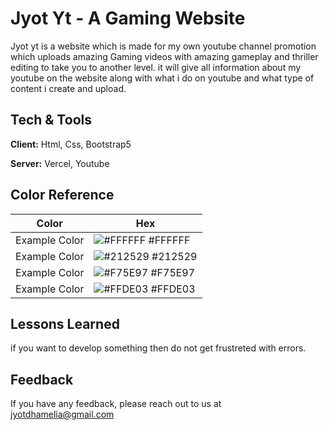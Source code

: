 
# Jyot Yt - A Gaming Website

Jyot yt is a website which is made for my own youtube channel promotion which uploads amazing Gaming videos with amazing gameplay and thriller editing to take you to another level. it will give all information about my youtube on the website along with what i do on youtube and what type of content i create and upload.


## Tech & Tools

**Client:** Html, Css, Bootstrap5

**Server:** Vercel, Youtube

## Color Reference

| Color             | Hex                                                                |
| ----------------- | ------------------------------------------------------------------ |
| Example Color | ![#FFFFFF](https://via.placeholder.com/10/FFFFFF?text=+) #FFFFFF |
| Example Color | ![#212529](https://via.placeholder.com/10/212529?text=+) #212529 |
| Example Color | ![#F75E97](https://via.placeholder.com/10/F75E97?text=+) #F75E97 |
| Example Color | ![#FFDE03](https://via.placeholder.com/10/FFDE03?text=+) #FFDE03 |


## Lessons Learned

if you want to develop something then do not get frustreted with errors.


## Feedback

If you have any feedback, please reach out to us at jyotdhamelia@gmail.com
